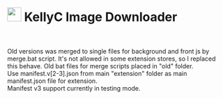 <h1><img src="https://catface.ru/userfiles/media/udata_1544561629_uixtxchu.png" width="32"> KellyC Image Downloader</h1>
<br>
<br>
Old versions was merged to single files for background and front js by merge.bat script. It's not allowed in some extension stores, so I replaced this behave. Old bat files for merge scripts placed in "old" folder.
<br>
Use manifest.v[2-3].json from main "extension" folder as main manifest.json file for extension. 
<br>
Manifest v3 support currently in testing mode.